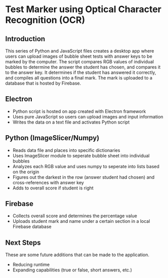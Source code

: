 # Test Marker using Optical Character Recognition (OCR)

## Introduction 
This series of Python and JavaScript files creates a desktop app where users can upload images of bubble sheet tests with 
answer keys to be marked by the computer. The script compares RGB values of individual bubbles to determine the answer
the student has chosen, and compares it to the answer key. It determines if the student has answered it correctly, and compiles all questions into a final mark. The mark is uploaded to a database that is hosted by Firebase. 

## Electron

* Python script is hosted on app created with Electron framework
* Uses pure JavaScript so users can upload images and input information
* Writes the data on a text file and activates Python script


## Python (ImageSlicer/Numpy)
* Reads data file and places into specific dictionaries
* Uses ImageSlicer module to seperate bubble sheet into individual bubbles
* Analyzes each RGB value and uses numpy to seperate into lists based on the origin
* Figures out the darkest in the row (answer student had chosen) and cross-references with answer key
* Adds to overall score if student is right

## Firebase 
* Collects overall score and determines the percentage value
* Uploads student mark and name under a certain section in a local Firebase database

## Next Steps 
These are some future additions that can be made to the application.
* Reducing runtime 
* Expanding capabilities (true or false, short answers, etc.)
